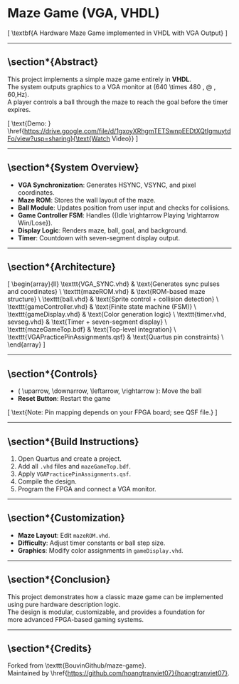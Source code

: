 # Maze Game (VGA, VHDL)

\[
\textbf{A Hardware Maze Game implemented in VHDL with VGA Output}
\]

---

## \section*{Abstract}
This project implements a simple maze game entirely in **VHDL**.  
The system outputs graphics to a VGA monitor at \(640 \times 480 \, @ \, 60\,Hz\).  
A player controls a ball through the maze to reach the goal before the timer expires.  

\[
\text{Demo: } \href{https://drive.google.com/file/d/1gxoyXRhgmTETSwnpEEDtXQtIgmuytdFo/view?usp=sharing}{\text{Watch Video}}
\]

---

## \section*{System Overview}
- **VGA Synchronization**: Generates HSYNC, VSYNC, and pixel coordinates.  
- **Maze ROM**: Stores the wall layout of the maze.  
- **Ball Module**: Updates position from user input and checks for collisions.  
- **Game Controller FSM**: Handles \(\{Idle \rightarrow Playing \rightarrow Win/Lose\}\).  
- **Display Logic**: Renders maze, ball, goal, and background.  
- **Timer**: Countdown with seven-segment display output.  

---

## \section*{Architecture}
\[
\begin{array}{ll}
\texttt{VGA\_SYNC.vhd} & \text{Generates sync pulses and coordinates} \\
\texttt{mazeROM.vhd} & \text{ROM-based maze structure} \\
\texttt{ball.vhd} & \text{Sprite control + collision detection} \\
\texttt{gameController.vhd} & \text{Finite state machine (FSM)} \\
\texttt{gameDisplay.vhd} & \text{Color generation logic} \\
\texttt{timer.vhd, sevseg.vhd} & \text{Timer + seven-segment display} \\
\texttt{mazeGameTop.bdf} & \text{Top-level integration} \\
\texttt{VGAPracticePinAssignments.qsf} & \text{Quartus pin constraints} \\
\end{array}
\]

---

## \section*{Controls}
- \( \uparrow, \downarrow, \leftarrow, \rightarrow \): Move the ball  
- **Reset Button**: Restart the game  

\[
\text{Note: Pin mapping depends on your FPGA board; see QSF file.}
\]

---

## \section*{Build Instructions}
1. Open Quartus and create a project.  
2. Add all `.vhd` files and `mazeGameTop.bdf`.  
3. Apply `VGAPracticePinAssignments.qsf`.  
4. Compile the design.  
5. Program the FPGA and connect a VGA monitor.  

---

## \section*{Customization}
- **Maze Layout**: Edit `mazeROM.vhd`.  
- **Difficulty**: Adjust timer constants or ball step size.  
- **Graphics**: Modify color assignments in `gameDisplay.vhd`.  

---

## \section*{Conclusion}
This project demonstrates how a classic maze game can be implemented  
using pure hardware description logic.  
The design is modular, customizable, and provides a foundation for  
more advanced FPGA-based gaming systems.  

---

## \section*{Credits}
Forked from \texttt{BouvinGithub/maze-game}.  
Maintained by \href{https://github.com/hoangtranviet07}{hoangtranviet07}.
